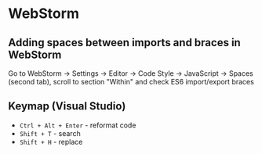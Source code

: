 # WebStorm

## Adding spaces between imports and braces in WebStorm

Go to WebStorm -> Settings -> Editor -> Code Style -> JavaScript -> Spaces (second tab), scroll to section "Within" and check ES6 import/export braces

## Keymap (Visual Studio)

- `Ctrl + Alt + Enter` - reformat code
- `Shift + T` - search
- `Shift + H` - replace
